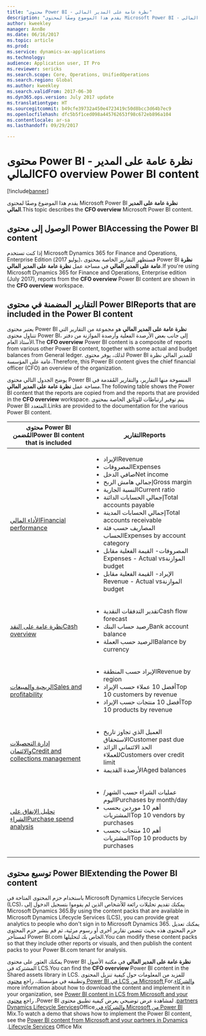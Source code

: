 ```yaml
---
title: "محتوى Power BI - نظرة عامة على المدير المالي"
description: "يقدم هذا الموضوع وصفًا لمحتوى Microsoft Power BI - نظرة عامة على المدير المالي."
author: kweekley
manager: AnnBe
ms.date: 06/16/2017
ms.topic: article
ms.prod: 
ms.service: dynamics-ax-applications
ms.technology: 
audience: Application user, IT Pro
ms.reviewer: sericks
ms.search.scope: Core, Operations, UnifiedOperations
ms.search.region: Global
ms.author: kweekley
ms.search.validFrom: 2017-06-30
ms.dyn365.ops.version: July 2017 update
ms.translationtype: HT
ms.sourcegitcommit: b49cfe39732a450e4723419c50d8bcc3d64b7ec9
ms.openlocfilehash: dfc5b5f1ced098a445762653f98c672eb896a104
ms.contentlocale: ar-sa
ms.lasthandoff: 09/29/2017

---
```


# <a name="cfo-overview-power-bi-content"></a><span data-ttu-id="9d6aa-103">محتوى Power BI - نظرة عامة على المدير المالي</span><span class="sxs-lookup"><span data-stu-id="9d6aa-103">CFO overview Power BI content</span></span>

[!include[banner](../includes/banner.md)]


<span data-ttu-id="9d6aa-104">يقدم هذا الموضوع وصفًا لمحتوى Microsoft Power BI **نظرة عامة على المدير المالي**.</span><span class="sxs-lookup"><span data-stu-id="9d6aa-104">This topic describes the **CFO overview** Microsoft Power BI content.</span></span> 

## <a name="accessing-the-power-bi-content"></a><span data-ttu-id="9d6aa-105">الوصول إلى محتوى Power BI</span><span class="sxs-lookup"><span data-stu-id="9d6aa-105">Accessing the Power BI content</span></span>

<span data-ttu-id="9d6aa-106">إذا كنت تستخدم Microsoft Dynamics 365 for Finance and Operations, Enterprise Edition (يوليو 2017)، فستظهر التقارير الخاصة بمحتوى Power BI **نظرة عامة على المدير المالي** في مساحة عمل **نظرة عامة على المدير المالي**.</span><span class="sxs-lookup"><span data-stu-id="9d6aa-106">If you're using Microsoft Dynamics 365 for Finance and Operations, Enterprise edition (July 2017), reports from the **CFO overview** Power BI content are shown in the **CFO overview** workspace.</span></span>

## <a name="reports-that-are-included-in-the-power-bi-content"></a><span data-ttu-id="9d6aa-107">التقارير المضمنة في محتوى Power BI</span><span class="sxs-lookup"><span data-stu-id="9d6aa-107">Reports that are included in the Power BI content</span></span>
<span data-ttu-id="9d6aa-108">يعتبر محتوى Power BI **نظرة عامة على المدير المالي** هو مجموعة من التقارير التي تتناول محتوى Power BI، إلى جانب بعض الأرصدة الفعلية وأرصدة الموازنة من دفتر الأستاذ العام.</span><span class="sxs-lookup"><span data-stu-id="9d6aa-108">The **CFO overview** Power BI content is a composite of reports from various other Power BI content, together with some actual and budget balances from General ledger.</span></span> <span data-ttu-id="9d6aa-109">لذلك، يوفر محتوى Power BI للمدير المالي نظرة عامة على المؤسسة.</span><span class="sxs-lookup"><span data-stu-id="9d6aa-109">Therefore, this Power BI content gives the chief financial officer (CFO) an overview of the organization.</span></span>

<span data-ttu-id="9d6aa-110">يوضح الجدول التالي محتوى Power BI المنسوخة منها التقارير، والتقارير المُقدمة في مساحة عمل **نظرة عامة على المدير المالي**.</span><span class="sxs-lookup"><span data-stu-id="9d6aa-110">The following table shows the Power BI content that the reports are copied from and the reports that are provided in the **CFO overview** workspace.</span></span> <span data-ttu-id="9d6aa-111">يتم توفير ارتباطات للوثائق الخاصة بمحتوى Power BI المتعدد.</span><span class="sxs-lookup"><span data-stu-id="9d6aa-111">Links are provided to the documentation for the various Power BI content.</span></span>

| <span data-ttu-id="9d6aa-112">محتوى Power BI المُضمن</span><span class="sxs-lookup"><span data-stu-id="9d6aa-112">Power BI content that is included</span></span>     | <span data-ttu-id="9d6aa-113">التقارير</span><span class="sxs-lookup"><span data-stu-id="9d6aa-113">Reports</span></span> |
|---------------------------------------|---------|
| [<span data-ttu-id="9d6aa-114">الأداء المالي</span><span class="sxs-lookup"><span data-stu-id="9d6aa-114">Financial performance</span></span>](financial-performance-power-bi-content-pack.md) | <ul><li><span data-ttu-id="9d6aa-115">الإيراد</span><span class="sxs-lookup"><span data-stu-id="9d6aa-115">Revenue</span></span></li><li><span data-ttu-id="9d6aa-116">المصروفات</span><span class="sxs-lookup"><span data-stu-id="9d6aa-116">Expenses</span></span></li><li><span data-ttu-id="9d6aa-117">صافي الدخل</span><span class="sxs-lookup"><span data-stu-id="9d6aa-117">Net income</span></span></li><li><span data-ttu-id="9d6aa-118">إجمالي هامش الربح</span><span class="sxs-lookup"><span data-stu-id="9d6aa-118">Gross margin</span></span></li><li><span data-ttu-id="9d6aa-119">النسبة الجارية</span><span class="sxs-lookup"><span data-stu-id="9d6aa-119">Current ratio</span></span></li><li><span data-ttu-id="9d6aa-120">إجمالي الحسابات الدائنة</span><span class="sxs-lookup"><span data-stu-id="9d6aa-120">Total accounts payable</span></span></li><li><span data-ttu-id="9d6aa-121">إجمالي الحسابات المدينة</span><span class="sxs-lookup"><span data-stu-id="9d6aa-121">Total accounts receivable</span></span></li><li><span data-ttu-id="9d6aa-122">المصاريف حسب فئة الحساب</span><span class="sxs-lookup"><span data-stu-id="9d6aa-122">Expenses by account category</span></span></li><li><span data-ttu-id="9d6aa-123">المصروفات- ‏‫القيمة الفعلية مقابل الموازنة</span><span class="sxs-lookup"><span data-stu-id="9d6aa-123">Expenses - Actual vs budget</span></span></li><li><span data-ttu-id="9d6aa-124">الإيراد- ‏‫القيمة الفعلية مقابل الموازنة</span><span class="sxs-lookup"><span data-stu-id="9d6aa-124">Revenue - Actual vs budget</span></span></li></ul> |
| [<span data-ttu-id="9d6aa-125">نظرة عامة على النقد</span><span class="sxs-lookup"><span data-stu-id="9d6aa-125">Cash overview</span></span>](../../financials/cash-bank-management/Cash-Overview-Power-BI-content.md) | <ul><li><span data-ttu-id="9d6aa-126">تقدير التدفقات النقدية</span><span class="sxs-lookup"><span data-stu-id="9d6aa-126">Cash flow forecast</span></span></li><li><span data-ttu-id="9d6aa-127">رصيد حساب البنك</span><span class="sxs-lookup"><span data-stu-id="9d6aa-127">Bank account balance</span></span></li><li><span data-ttu-id="9d6aa-128">الرصيد حسب العملة</span><span class="sxs-lookup"><span data-stu-id="9d6aa-128">Balance by currency</span></span></li></ul> |
| [<span data-ttu-id="9d6aa-129">الربحية والمبيعات</span><span class="sxs-lookup"><span data-stu-id="9d6aa-129">Sales and profitability</span></span>](sales-profitability-performance-content-pack.md) | <ul><li><span data-ttu-id="9d6aa-130">الإيراد حسب المنطقة</span><span class="sxs-lookup"><span data-stu-id="9d6aa-130">Revenue by region</span></span></li><li><span data-ttu-id="9d6aa-131">أفضل 10 عملاء حسب الإيراد</span><span class="sxs-lookup"><span data-stu-id="9d6aa-131">Top 10 customers by revenue</span></span></li><li><span data-ttu-id="9d6aa-132">أفضل 10 منتجات حسب الإيراد</span><span class="sxs-lookup"><span data-stu-id="9d6aa-132">Top 10 products by revenue</span></span></li></ul> |
| [<span data-ttu-id="9d6aa-133">إدارة التحصيلات والائتمان</span><span class="sxs-lookup"><span data-stu-id="9d6aa-133">Credit and collections management</span></span>](../../financials/accounts-receivable/credit-collections-power-bi.md) | <ul><li><span data-ttu-id="9d6aa-134">العميل الذي تجاوز تاريخ الاستحقاق</span><span class="sxs-lookup"><span data-stu-id="9d6aa-134">Customer past due</span></span></li><li><span data-ttu-id="9d6aa-135">الحد الائتماني الزائد للعملاء</span><span class="sxs-lookup"><span data-stu-id="9d6aa-135">Customers over credit limit</span></span></li><li><span data-ttu-id="9d6aa-136">الأرصدة القديمة</span><span class="sxs-lookup"><span data-stu-id="9d6aa-136">Aged balances</span></span></li></ul> |
| [<span data-ttu-id="9d6aa-137">تحليل الإنفاق على الشراء</span><span class="sxs-lookup"><span data-stu-id="9d6aa-137">Purchase spend analysis</span></span>](../../financials/accounts-receivable/credit-collections-power-bi.md) | <ul><li><span data-ttu-id="9d6aa-138">عمليات الشراء حسب الشهر/اليوم</span><span class="sxs-lookup"><span data-stu-id="9d6aa-138">Purchases by month/day</span></span></li><li><span data-ttu-id="9d6aa-139">أهم 10 موردين بحسب المشتريات</span><span class="sxs-lookup"><span data-stu-id="9d6aa-139">Top 10 vendors by purchases</span></span></li><li><span data-ttu-id="9d6aa-140">أهم 10 منتجات بحسب المشتريات</span><span class="sxs-lookup"><span data-stu-id="9d6aa-140">Top 10 products by purchases</span></span></li></ul> |

## <a name="extending-the-power-bi-content"></a><span data-ttu-id="9d6aa-141">توسيع محتوى Power BI</span><span class="sxs-lookup"><span data-stu-id="9d6aa-141">Extending the Power BI content</span></span>
<span data-ttu-id="9d6aa-142">باستخدام حزم المحتوى المتاحة في Microsoft Dynamics Lifecycle Services (LCS)، يمكنك تقديم تحليلات رائعة للأشخاص الذين لم يقوموا بتسجيل الدخول إلى Microsoft Dynamics 365.</span><span class="sxs-lookup"><span data-stu-id="9d6aa-142">By using the content packs that are available in Microsoft Dynamics Lifecycle Services (LCS), you can provide great analytics to people who don't sign in to Microsoft Dynamics 365.</span></span> <span data-ttu-id="9d6aa-143">يمكنك تعديل حزم المحتوى هذه بحيث تتضمن تقارير أخرى أو رسوم مرئية، ثم قم بنشر حزم المحتوى لمستأجر Power BI.com الخاص بك لتحليلها.</span><span class="sxs-lookup"><span data-stu-id="9d6aa-143">You can modify these content packs so that they include other reports or visuals, and then publish the content packs to your Power BI.com tenant for analysis.</span></span>

<span data-ttu-id="9d6aa-144">يمكنك العثور على محتوى Power BI **نظرة عامة على المدير المالي** في مكتبة الأصول المشتركة في LCS.</span><span class="sxs-lookup"><span data-stu-id="9d6aa-144">You can find the **CFO overview** Power BI content in the Shared assets library in LCS.</span></span> <span data-ttu-id="9d6aa-145">للمزيد من المعلومات حول كيفية تنزيل المحتوى وتطبيقه في مؤسستك، راجع [محتوى Power BI في LCS من Microsoft والشركاء‬‏‫](power-bi-content-microsoft-partners.md).</span><span class="sxs-lookup"><span data-stu-id="9d6aa-145">For more information about how to download the content and implement it in your organization, see [Power BI content in LCS from Microsoft and your partners](power-bi-content-microsoft-partners.md).</span></span> <span data-ttu-id="9d6aa-146">لمشاهدة عرض توضيحي يعرض كيفية تطبيق محتوى Power BI، راجع [محتوى Power BI من Microsoft والشركاء في Dynamics Lifecycle Services](https://mix.office.com/watch/9puyb1b2xs1w)Office Mix.</span><span class="sxs-lookup"><span data-stu-id="9d6aa-146">To watch a demo that shows how to implement the Power BI content, see the [Power BI content from Microsoft and your partners in Dynamics Lifecycle Services](https://mix.office.com/watch/9puyb1b2xs1w) Office Mix.</span></span>

